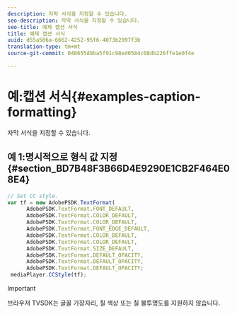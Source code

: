 ```yaml
---
description: 자막 서식을 지정할 수 있습니다.
seo-description: 자막 서식을 지정할 수 있습니다.
seo-title: 예제 캡션 서식
title: 예제 캡션 서식
uuid: d55a506a-6662-4252-95f6-4073b2997f3b
translation-type: tm+mt
source-git-commit: 040655d8ba5f91c98ed0584c08db226ffe1e0f4e

---
```



# 예:캡션 서식{#examples-caption-formatting}

자막 서식을 지정할 수 있습니다.

## 예 1:명시적으로 형식 값 지정 {#section_BD7B48F3B66D4E9290E1CB2F464E08E4}

```js
// Set CC style. 
var tf = new AdobePSDK.TextFormat( 
      AdobePSDK.TextFormat.FONT_DEFAULT, 
      AdobePSDK.TextFormat.COLOR_DEFAULT, 
      AdobePSDK.TextFormat.COLOR_DEFAULT, 
      AdobePSDK.TextFormat.FONT_EDGE_DEFAULT, 
      AdobePSDK.TextFormat.COLOR_DEFAULT, 
      AdobePSDK.TextFormat.COLOR_DEFAULT, 
      AdobePSDK.TextFormat.SIZE_DEFAULT, 
      AdobePSDK.TextFormat.DEFAULT_OPACITY, 
      AdobePSDK.TextFormat.DEFAULT_OPACITY, 
      AdobePSDK.TextFormat.DEFAULT_OPACITY; 
 mediaPlayer.CCStyle(tf);
```

>[!IMPORTANT]
>
>브라우저 TVSDK는 글꼴 가장자리, 칠 색상 또는 칠 불투명도를 지원하지 않습니다.

